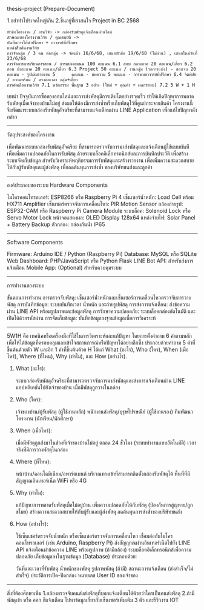 thesis-project (Prepare-Document)

1.อย่าทำโปรเจคใหญ่เกิน 2.ขึ้นอยู่ที่เราสนใจ
Project in BC 2568

    หัวข้อโครงงาน / งานวิจัย -> กล่องรับพัสดุแจ้งเตือนผ่านไลน์
    ลักษณะของโครงงานวิจัย / คุณสมบัติ ->
    บันทึกการให้คำปรึกษา + อาจารย์ที่ปรึกษา
    แหล่งสืบค้นงานวิจัย
    การจัดกลุ่ม / 3 คน ต่อกลุ่ม -> จัดแล้ว 16/6/68, เสนอหัวข้อ 19/6/68 (ไม่ผ่าน) , เสนอใหม่วันที่ 23/6/68
    การจัดการการเรียนการสอน / การแบ่งคะแนน 100 คะแนน 6.1 สอบ กลางภาค 20 คะแนน/เดี่ยว 6.2 สอบ ปลายภาค 20 คะแนน/เดี่ยว 6.3 Project 50 คะแนน / งานกลุ่ม (รอการแบ่ง) - สอบจบ 20 คะแนน - รูปเล่มรายงาน 5      คะแนน - บทความ 5 คะแนน - การพบอาจารย์ที่ปรึกษา 6.4 จิตพิสัย / ความพร้อม / ตรงต่อเวลา กลุ่ม+เดี่ยว
    การคัดเลือกงานวิจัย 7.1 นวัตกรรม พื้นฐาน 3 อย่าง (ใหม่ + คุณค่า + ผลกระทบ) 7.2 5 W + 1 H

บทนำ
ปัจจุบันการซื้อของออนไลน์และการส่งพัสดุมีการเติบโตอย่างรวดเร็ว ทำให้เกิดปัญหาการพลาดรับพัสดุเมื่อเจ้าของบ้านไม่อยู่ ส่งผลให้ต้องมีการส่งซ้ำหรือเก็บพัสดุไว้ที่ศูนย์กระจายสินค้า โครงงานนี้จึงพัฒนาระบบกล่องรับพัสดุอัจฉริยะที่สามารถแจ้งเตือนผ่าน LINE Application เพื่อแก้ไขปัญหาดังกล่าว

-----------------------
วัตถุประสงค์ของโครงงาน

เพื่อพัฒนาระบบกล่องรับพัสดุอัจฉริยะ ที่สามารถตรวจจับการมาส่งพัสดุและแจ้งเตือนผู้ใช้แบบทันที
เพื่อเพิ่มความปลอดภัยในการรับพัสดุ ด้วยระบบล็อคอิเล็กทรอนิกส์และการบันทึกประวัติ
เพื่อสร้างระบบจัดเก็บข้อมูล สำหรับวิเคราะห์พฤติกรรมการรับพัสดุและสร้างรายงาน
เพื่อเพิ่มความสะดวกสบาย ให้กับผู้รับพัสดุและผู้ส่งพัสดุ
เพื่อลดต้นทุนการส่งซ้ำ ของบริษัทขนส่งและลูกค้า

-------------------------
องค์ประกอบของระบบ
Hardware Components

ไมโครคอนโทรลเลอร์: ESP8266 หรือ Raspberry Pi 4
เซ็นเซอร์น้ำหนัก: Load Cell พร้อม HX711 Amplifier
เซ็นเซอร์ตรวจจับการเคลื่อนไหว: PIR Motion Sensor
กล้องถ่ายรูป: ESP32-CAM หรือ Raspberry Pi Camera Module
ระบบล็อค: Solenoid Lock หรือ Servo Motor Lock
หน้าจอแสดงผล: OLED Display 128x64
แหล่งจ่ายไฟ: Solar Panel + Battery Backup
ตัวกล่อง: กล่องกันน้ำ IP65

-------------------------

Software Components

Firmware: Arduino IDE / Python (Raspberry Pi)
Database: MySQL หรือ SQLite
Web Dashboard: PHP/JavaScript หรือ Python Flask
LINE Bot API: สำหรับส่งการแจ้งเตือน
Mobile App: (Optional) สำหรับควบคุมระบบ

-------------------------

การทำงานของระบบ

ขั้นตอนการทำงาน
การตรวจจับพัสดุ: เซ็นเซอร์น้ำหนักและเซ็นเซอร์การเคลื่อนไหวตรวจจับการวางพัสดุ
การบันทึกข้อมูล: ระบบบันทึกเวลา น้ำหนัก และถ่ายรูปพัสดุ
การส่งการแจ้งเตือน: ส่งข้อความผ่าน LINE API พร้อมรูปภาพและข้อมูลพัสดุ
การรักษาความปลอดภัย: ระบบล็อคกล่องอัตโนมัติ และเปิดได้ด้วยรหัสผ่าน
การจัดเก็บข้อมูล: บันทึกข้อมูลลงฐานข้อมูลเพื่อการวิเคราะห์

-------------------------

5W1H คือ เทคนิคหรือเครื่องมือที่ใช้ในการวิเคราะห์และแก้ปัญหา โดยการตั้งคำถาม 6 คำถามหลัก เพื่อให้ได้ข้อมูลที่ครอบคลุมและเข้าใจสถานการณ์หรือปัญหาได้อย่างลึกซึ้ง ประกอบด้วยคำถาม 5 คำที่ขึ้นต้นด้วยตัว W และอีก 1 คำที่ขึ้นต้นด้วย H ได้แก่ What (อะไร), Who (ใคร), When (เมื่อไหร่), Where (ที่ไหน), Why (ทำไม), และ How (อย่างไร).

1. What (อะไร):
   
    ระบบกล่องรับพัสดุอัจฉริยะที่สามารถตรวจจับการมาส่งพัสดุและส่งการแจ้งเตือนผ่าน LINE แอปพลิเคชันไปยังเจ้าของบ้าน เมื่อมีพัสดุถูกวางในกล่อง
   
3. Who (ใคร):

    เจ้าของบ้าน/ผู้รับพัสดุ (ผู้ใช้งานหลัก)
    พนักงานส่งพัสดุ/บุรุษไปรษณีย์ (ผู้ใช้งานรอง)
    ทีมพัฒนาโครงงาน (นักเรียน/นักศึกษา)

4. When (เมื่อไหร่):

    เมื่อมีพัสดุถูกส่งมาในช่วงที่เจ้าของบ้านไม่อยู่
    ตลอด 24 ชั่วโมง (ระบบทำงานแบบอัตโนมัติ)
    เวลาจริงที่มีการวางพัสดุในกล่อง

5. Where (ที่ไหน):

    หน้าบ้าน/คอนโดมิเนียม/อพาร์ตเมนต์
    บริเวณทางเข้าที่สามารถติดตั้งกล่องรับพัสดุได้
    พื้นที่ที่มีสัญญาณอินเทอร์เน็ต WiFi หรือ 4G

5. Why (ทำไม):

    แก้ปัญหาการพลาดรับพัสดุเมื่อไม่อยู่บ้าน
    เพิ่มความปลอดภัยให้กับพัสดุ (ป้องกันการสูญหาย/ถูกขโมย)
    สร้างความสะดวกสบายให้กับผู้รับและผู้ส่งพัสดุ
    ลดต้นทุนการส่งซ้ำของบริษัทขนส่ง

6. How (อย่างไร):

    ใช้เซ็นเซอร์ตรวจจับน้ำหนัก หรือเซ็นเซอร์ตรวจจับการเคลื่อนไหว
    เชื่อมต่อกับไมโครคอนโทรลเลอร์ (เช่น Arduino, Raspberry Pi)
    ส่งสัญญาณผ่านอินเทอร์เน็ตไปยัง LINE API
    แจ้งเตือนผ่าข้อความ LINE พร้อมรูปภาพ (ถ้ามีกล้อง)
    ระบบล็อคอิเล็กทรอนิกส์เพื่อความปลอดภัย
    เก็บข้อมูลลงในฐานข้อมูล (Database) ประกอบด้วย:
    
    วันที่และเวลาที่รับพัสดุ
    น้ำหนักของพัสดุ
    รูปภาพพัสดุ (ถ้ามี)
    สถานะการแจ้งเตือน (ส่งสำเร็จ/ไม่สำเร็จ)
    ประวัติการเปิด-ปิดกล่อง
    หมายเลข User ID ของเจ้าของ



------------------
สิ่งที่ต้องศึกษาเพิ่ม 1.กล้องตรวจจับคนส่งส่งพัสดุที่บอกแจ้งแตือนได้ด้วยว่าใครเป็นคนส่งพัสดุ 2.ถ้ามีพัสดุเข้า หรือ ออก ก็แจ้งเตือน 
ไปหาข้อมูลเกี่ยวกับเซ็นเซอร์เพิ่มเติม 3 ตัว และรีวิวงาน IOT
